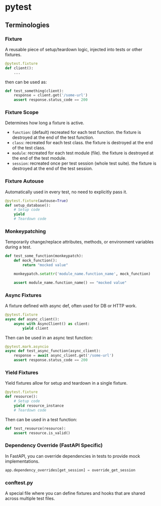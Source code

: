 # pytest

## Terminologies

### Fixture

A reusable piece of setup/teardown logic, injected into tests or other fixtures.

```python
@pytest.fixture
def client():
    ...
```
then can be used as:
```python
def test_something(client):
    response = client.get('/some-url')
    assert response.status_code == 200
```

### Fixture Scope

Determines how long a fixture is active.

- `function`: (default) recreated for each test function. the fixture is destroyed at the end of the test function.
- `class`: recreated for each test class. the fixture is destroyed at the end of the test class.
- `module`: recreated for each test module (file). the fixture is destroyed at the end of the test module.
- `session`: recreated once per test session (whole test suite). the fixture is destroyed at the end of the test session.


### Fixture Autouse

Automatically used in every test, no need to explicitly pass it.

```python
@pytest.fixture(autouse=True)
def setup_database():
    # Setup code
    yield
    # Teardown code
```
### Monkeypatching

Temporarily change/replace attributes, methods, or environment variables during a test.

```python
def test_some_function(monkeypatch):
    def mock_function():
        return "mocked value"

    monkeypatch.setattr('module_name.function_name', mock_function)

    assert module_name.function_name() == "mocked value"
```

### Async Fixtures

A fixture defined with async def, often used for DB or HTTP work.

```python
@pytest.fixture
async def async_client():
    async with AsyncClient() as client:
        yield client
```
Then can be used in an async test function:
```python
@pytest.mark.asyncio
async def test_async_function(async_client):
    response = await async_client.get('/some-url')
    assert response.status_code == 200
```

### Yield Fixtures

Yield fixtures allow for setup and teardown in a single fixture.

```python
@pytest.fixture
def resource():
    # Setup code
    yield resource_instance
    # Teardown code
```
Then can be used in a test function:
```python
def test_resource(resource):
    assert resource.is_valid()
```

### Dependency Override (FastAPI Specific)

In FastAPI, you can override dependencies in tests to provide mock implementations.

```python
app.dependency_overrides[get_session] = override_get_session
```


### conftest.py

A special file where you can define fixtures and hooks that are shared across multiple test files.
